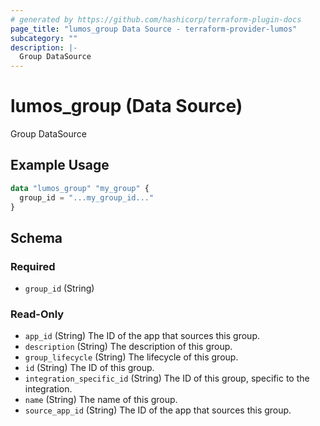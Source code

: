 ```yaml
---
# generated by https://github.com/hashicorp/terraform-plugin-docs
page_title: "lumos_group Data Source - terraform-provider-lumos"
subcategory: ""
description: |-
  Group DataSource
---
```


# lumos_group (Data Source)

Group DataSource

## Example Usage

```terraform
data "lumos_group" "my_group" {
  group_id = "...my_group_id..."
}
```

<!-- schema generated by tfplugindocs -->
## Schema

### Required

- `group_id` (String)

### Read-Only

- `app_id` (String) The ID of the app that sources this group.
- `description` (String) The description of this group.
- `group_lifecycle` (String) The lifecycle of this group.
- `id` (String) The ID of this group.
- `integration_specific_id` (String) The ID of this group, specific to the integration.
- `name` (String) The name of this group.
- `source_app_id` (String) The ID of the app that sources this group.
